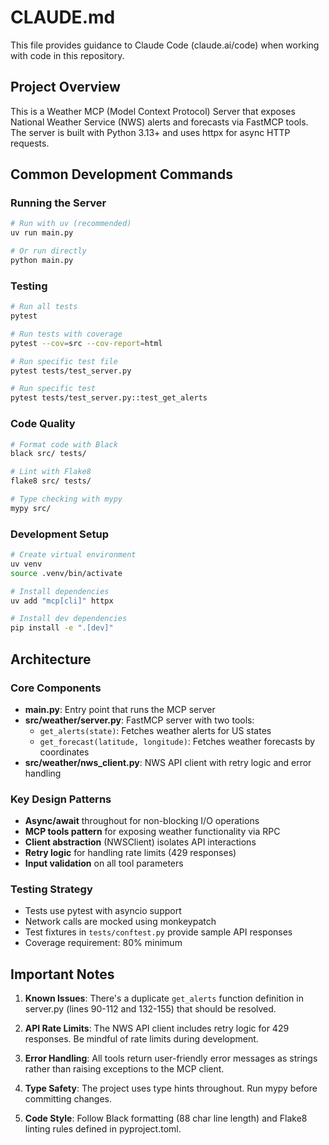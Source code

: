 # CLAUDE.md

This file provides guidance to Claude Code (claude.ai/code) when working with code in this repository.

## Project Overview

This is a Weather MCP (Model Context Protocol) Server that exposes National Weather Service (NWS) alerts and forecasts via FastMCP tools. The server is built with Python 3.13+ and uses httpx for async HTTP requests.

## Common Development Commands

### Running the Server
```bash
# Run with uv (recommended)
uv run main.py

# Or run directly
python main.py
```

### Testing
```bash
# Run all tests
pytest

# Run tests with coverage
pytest --cov=src --cov-report=html

# Run specific test file
pytest tests/test_server.py

# Run specific test
pytest tests/test_server.py::test_get_alerts
```

### Code Quality
```bash
# Format code with Black
black src/ tests/

# Lint with Flake8
flake8 src/ tests/

# Type checking with mypy
mypy src/
```

### Development Setup
```bash
# Create virtual environment
uv venv
source .venv/bin/activate

# Install dependencies
uv add "mcp[cli]" httpx

# Install dev dependencies
pip install -e ".[dev]"
```

## Architecture

### Core Components
- **main.py**: Entry point that runs the MCP server
- **src/weather/server.py**: FastMCP server with two tools:
  - `get_alerts(state)`: Fetches weather alerts for US states
  - `get_forecast(latitude, longitude)`: Fetches weather forecasts by coordinates
- **src/weather/nws_client.py**: NWS API client with retry logic and error handling

### Key Design Patterns
- **Async/await** throughout for non-blocking I/O operations
- **MCP tools pattern** for exposing weather functionality via RPC
- **Client abstraction** (NWSClient) isolates API interactions
- **Retry logic** for handling rate limits (429 responses)
- **Input validation** on all tool parameters

### Testing Strategy
- Tests use pytest with asyncio support
- Network calls are mocked using monkeypatch
- Test fixtures in `tests/conftest.py` provide sample API responses
- Coverage requirement: 80% minimum

## Important Notes

1. **Known Issues**: There's a duplicate `get_alerts` function definition in server.py (lines 90-112 and 132-155) that should be resolved.

2. **API Rate Limits**: The NWS API client includes retry logic for 429 responses. Be mindful of rate limits during development.

3. **Error Handling**: All tools return user-friendly error messages as strings rather than raising exceptions to the MCP client.

4. **Type Safety**: The project uses type hints throughout. Run mypy before committing changes.

5. **Code Style**: Follow Black formatting (88 char line length) and Flake8 linting rules defined in pyproject.toml.